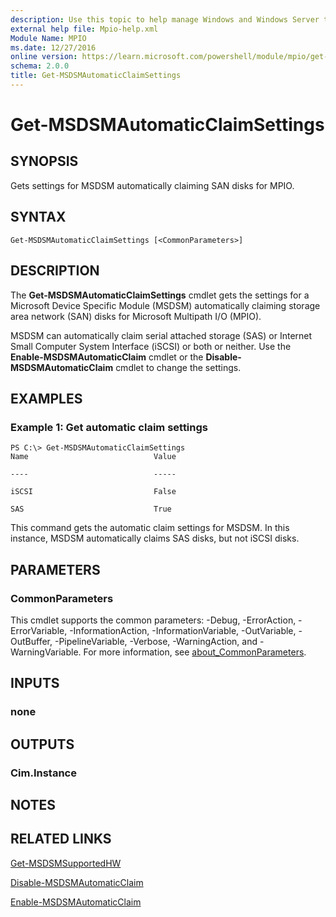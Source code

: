 ```yaml
---
description: Use this topic to help manage Windows and Windows Server technologies with Windows PowerShell.
external help file: Mpio-help.xml
Module Name: MPIO
ms.date: 12/27/2016
online version: https://learn.microsoft.com/powershell/module/mpio/get-msdsmautomaticclaimsettings?view=windowsserver2022-ps&wt.mc_id=ps-gethelp
schema: 2.0.0
title: Get-MSDSMAutomaticClaimSettings
---
```


# Get-MSDSMAutomaticClaimSettings

## SYNOPSIS
Gets settings for MSDSM automatically claiming SAN disks for MPIO.

## SYNTAX

```
Get-MSDSMAutomaticClaimSettings [<CommonParameters>]
```

## DESCRIPTION
The **Get-MSDSMAutomaticClaimSettings** cmdlet gets the settings for a Microsoft Device Specific Module (MSDSM) automatically claiming storage area network (SAN) disks for Microsoft Multipath I/O (MPIO).

MSDSM can automatically claim serial attached storage (SAS) or Internet Small Computer System Interface (iSCSI) or both or neither.
Use the **Enable-MSDSMAutomaticClaim** cmdlet or the **Disable-MSDSMAutomaticClaim** cmdlet to change the settings.

## EXAMPLES

### Example 1: Get automatic claim settings
```
PS C:\> Get-MSDSMAutomaticClaimSettings 
Name                            Value

----                            -----

iSCSI                           False

SAS                             True
```

This command gets the automatic claim settings for MSDSM.
In this instance, MSDSM automatically claims SAS disks, but not iSCSI disks.

## PARAMETERS

### CommonParameters
This cmdlet supports the common parameters: -Debug, -ErrorAction, -ErrorVariable, -InformationAction, -InformationVariable, -OutVariable, -OutBuffer, -PipelineVariable, -Verbose, -WarningAction, and -WarningVariable. For more information, see [about_CommonParameters](https://go.microsoft.com/fwlink/?LinkID=113216).

## INPUTS

### none

## OUTPUTS

### Cim.Instance

## NOTES

## RELATED LINKS

[Get-MSDSMSupportedHW](./Get-MSDSMSupportedHW.md)

[Disable-MSDSMAutomaticClaim](./Disable-MSDSMAutomaticClaim.md)

[Enable-MSDSMAutomaticClaim](./Enable-MSDSMAutomaticClaim.md)

